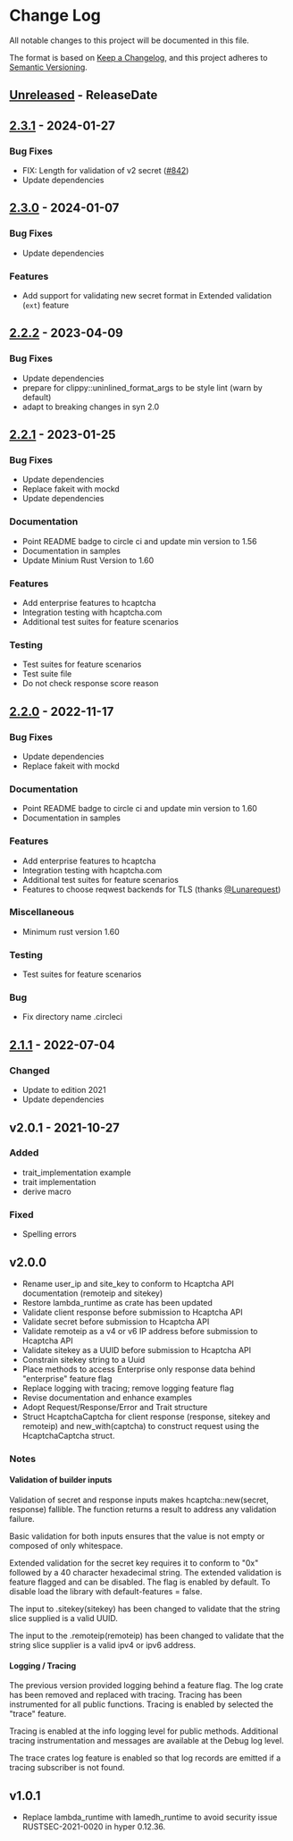 # Change Log

All notable changes to this project will be documented in this file.

The format is based on [Keep a Changelog](https://keepachangelog.com/en/1.0.0/),
and this project adheres to [Semantic Versioning](https://semver.org/spec/v2.0.0.html).

<!-- next-header -->

## [Unreleased] - ReleaseDate

## [2.3.1] - 2024-01-27

### Bug Fixes

- FIX: Length for validation of v2 secret ([#842](https://github.com/jerusdp/hcaptcha-rs/issues/842))
- Update dependencies

## [2.3.0] - 2024-01-07

### Bug Fixes

- Update dependencies

### Features

- Add support for validating new secret format in Extended validation (`ext`) feature

## [2.2.2] - 2023-04-09

### Bug Fixes

- Update dependencies
- prepare for clippy::uninlined_format_args to be style lint (warn by default)
- adapt to breaking changes in syn 2.0

## [2.2.1] - 2023-01-25

### Bug Fixes

- Update dependencies
- Replace fakeit with mockd
- Update dependencies

### Documentation

- Point README badge to circle ci and update min version to 1.56
- Documentation in samples
- Update Minium Rust Version to 1.60

### Features

- Add enterprise features to hcaptcha
- Integration testing with hcaptcha.com
- Additional test suites for feature scenarios

### Testing

- Test suites for feature scenarios
- Test suite file
- Do not check response score reason

## [2.2.0] - 2022-11-17

### Bug Fixes

- Update dependencies
- Replace fakeit with mockd

### Documentation

- Point README badge to circle ci and update min version to 1.60
- Documentation in samples

### Features

- Add enterprise features to hcaptcha
- Integration testing with hcaptcha.com
- Additional test suites for feature scenarios
- Features to choose reqwest backends for TLS (thanks [@Lunarequest])

### Miscellaneous

- Minimum rust version 1.60

### Testing

- Test suites for feature scenarios

### Bug

- Fix directory name .circleci

## [2.1.1] - 2022-07-04

### Changed

- Update to edition 2021
- Update dependencies

## v2.0.1 - 2021-10-27

### Added

- trait_implementation example
- trait implementation
- derive macro

### Fixed

- Spelling errors

## v2.0.0

- Rename user_ip and site_key to conform to Hcaptcha API documentation (remoteip and sitekey)
- Restore lambda_runtime as crate has been updated
- Validate client response before submission to Hcaptcha API
- Validate secret before submission to Hcaptcha API
- Validate remoteip as a v4 or v6 IP address before submission to Hcaptcha API
- Validate sitekey as a UUID before submission to Hcaptcha API
- Constrain sitekey string to a Uuid
- Place methods to access Enterprise only response data behind "enterprise" feature flag
- Replace logging with tracing; remove logging feature flag
- Revise documentation and enhance examples
- Adopt Request/Response/Error and Trait structure
- Struct HcaptchaCaptcha for client response (response, sitekey and remoteip) and new_with(captcha) to construct request using the HcaptchaCaptcha struct.

### Notes

#### Validation of builder inputs

Validation of secret and response inputs makes hcaptcha::new(secret, response) fallible. The function returns a result to address any validation failure.

Basic validation for both inputs ensures that the value is not empty or composed of only whitespace.

Extended validation for the secret key requires it to conform to "0x" followed by a 40 character hexadecimal string. The extended validation is feature flagged and can be disabled. The flag is enabled by default. To disable load the library with default-features = false.

The input to .sitekey(sitekey) has been changed to validate that the string slice supplied is a valid UUID.

The input to the .remoteip(remoteip) has been changed to validate that the string slice supplier is a valid ipv4 or ipv6 address.

#### Logging / Tracing

The previous version provided logging behind a feature flag. The log crate has been removed and replaced with tracing. Tracing has been instrumented for all public functions. Tracing is enabled by selected the "trace" feature.

Tracing is enabled at the info logging level for public methods. Additional tracing instrumentation and messages are available at the Debug log level.

The trace crates log feature is enabled so that log records are emitted if a tracing subscriber is not found.

## v1.0.1

- Replace lambda_runtime with lamedh_runtime to avoid security issue RUSTSEC-2021-0020 in hyper 0.12.36.

<!-- next-url -->
[Unreleased]: https://github.com/gortavoher/hcaptcha-rs/compare/hcaptcha-v2.3.1...HEAD
[2.3.1]: https://github.com/gortavoher/hcaptcha-rs/compare/hcaptcha-v2.3.0...hcaptcha-v2.3.1
[2.3.0]: https://github.com/gortavoher/hcaptcha-rs/compare/hcaptcha-v2.2.2...hcaptcha-v2.3.0
[2.2.2]: https://github.com/gortavoher/hcaptcha-rs/compare/hcaptcha-v2.2.1...hcaptcha-v2.2.2
[2.2.1]: https://github.com/gortavoher/hcaptcha-rs/compare/hcaptcha-v2.2.0...hcaptcha-v2.2.1
[2.2.0]: https://github.com/gortavoher/hcaptcha-rs/compare/hcaptcha-v2.1.1...hcaptcha-v2.2.0
[2.1.1]: https://github.com/gortavoher/hcaptcha-rs/compare/v2.1.0...hcaptcha-v2.1.1
[@Lunarequest]: https://github.com/Lunarequest/Lunarequest
